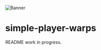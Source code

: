 ![Banner](https://github.com/ImCodist/simple-player-warps/assets/50346006/2eef8819-b3f5-47ce-8f2a-2702da081e62)

# simple-player-warps
README work in progress.
